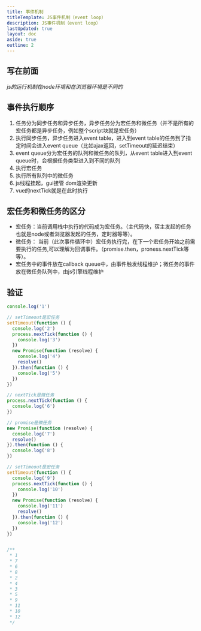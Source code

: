 ```yaml
---
title: 事件机制
titleTemplate: JS事件机制（event loop）
description: JS事件机制（event loop）
lastUpdated: true
layout: doc
aside: true
outline: 2
---
```


## 写在前面

_js的运行机制在node环境和在浏览器环境是不同的_

## 事件执行顺序

1. 任务分为同步任务和异步任务，异步任务分为宏任务和微任务（并不是所有的宏任务都是异步任务，例如整个script块就是宏任务）
2. 执行同步任务，异步任务进入event table，进入到event table的任务到了指定时间会进入event queue（比如ajax返回，setTimeout的延迟结束）
3. event queue分为宏任务的队列和微任务的队列，从event table进入到event queue时，会根据任务类型进入到不同的队列
4. 执行宏任务
5. 执行所有队列中的微任务
6. js线程挂起，gui接管 dom渲染更新
7. vue的nextTick就是在此时执行

## 宏任务和微任务的区分

- 宏任务：当前调用栈中执行的代码成为宏任务。（主代码快，宿主发起的任务也就是node或者浏览器发起的任务，定时器等等）。
- 微任务： 当前（此次事件循环中）宏任务执行完，在下一个宏任务开始之前需要执行的任务,可以理解为回调事件。（promise.then，proness.nextTick等等）。
- 宏任务中的事件放在callback queue中，由事件触发线程维护；微任务的事件放在微任务队列中，由js引擎线程维护

## 验证

```js
console.log('1')

// setTimeout是宏任务
setTimeout(function () {
  console.log('2')
  process.nextTick(function () {
    console.log('3')
  })
  new Promise(function (resolve) {
    console.log('4')
    resolve()
  }).then(function () {
    console.log('5')
  })
})

// nextTick是微任务
process.nextTick(function () {
  console.log('6')
})

// promise是微任务
new Promise(function (resolve) {
  console.log('7')
  resolve()
}).then(function () {
  console.log('8')
})

// setTimeout是宏任务
setTimeout(function () {
  console.log('9')
  process.nextTick(function () {
    console.log('10')
  })
  new Promise(function (resolve) {
    console.log('11')
    resolve()
  }).then(function () {
    console.log('12')
  })
})


/**
 * 1
 * 7
 * 6
 * 8
 * 2
 * 4
 * 3
 * 5
 * 9
 * 11
 * 10
 * 12
 */

```
